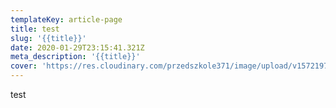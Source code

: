 ```yaml
---
templateKey: article-page
title: test
slug: '{{title}}'
date: 2020-01-29T23:15:41.321Z
meta_description: '{{title}}'
cover: 'https://res.cloudinary.com/przedszkole371/image/upload/v1572197875/sample.jpg'
---
```

test
